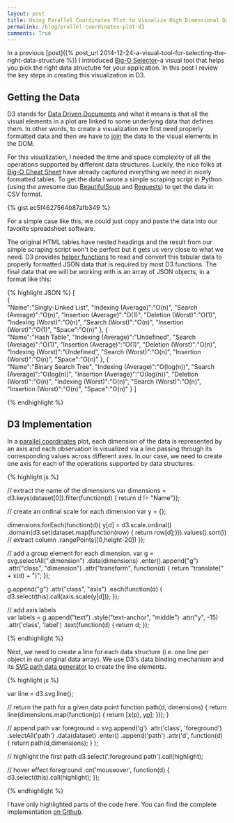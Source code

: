 ```yaml
---
layout: post
title: Using Parallel Coordinates Plot to Visualize High Dimensional Data in D3
permalink: /blog/prallel-coordinates-plot-d3
comments: True
---
```

In a previous [post]({% post_url 2014-12-24-a-visual-tool-for-selecting-the-right-data-structure %}) I introduced [Big-O Selector](/bigoselector/)–a visual tool that helps you pick the right data structutre for your application. In this post I review the key steps in creating this visualization in D3.

## Getting the Data

D3 stands for [Data Driven Documents](http://d3js.org/) and what it means is that all the visual elements in a plot are linked to some underlying data that defines them. In other words, to create a visualization we first need properly formatted data and then we have to [join](http://bost.ocks.org/mike/join/) the data to the visual elements in the DOM.

For this visualization, I needed the time and space complexity of all the operations supported by different data structures. Luckily, the nice folks at [Big-O Cheat Sheet](http://bigocheatsheet.com/) have already captured everything we need in nicely formatted tables. To get the data I wrote a simple scraping script in Python (using the awesome duo [BeautifulSoup](http://www.crummy.com/software/BeautifulSoup/) and [Requests](http://docs.python-requests.org/en/latest/)) to get the data in CSV format. 

{% gist ec5f4627564b87afb349 %}

<aside>For a simple case like this, we could just copy and paste the data into our favorite spreadsheet software.</aside>

The original HTML tables have nested headings and the result from our simple scraping script won't be perfect but it gets us very close to what we need. D3 provides [helper functions](https://github.com/mbostock/d3/wiki/CSV) to read and convert this tabular data to properly formatted JSON data that is required by most D3 functions. The final data that we will be working with is an array of JSON objects, in a format like this:

{% highlight JSON %}
[  
   {  
      "Name":"Singly-Linked List",
      "Indexing (Average)":"O(n)",
      "Search (Average)":"O(n)",
      "Insertion (Average)":"O(1)",
      "Deletion (Worst)":"O(1)",
      "Indexing (Worst)":"O(n)",
      "Search (Worst)":"O(n)",
      "Insertion (Worst)":"O(1)",
      "Space":"O(n)"
   },
   {  
      "Name":"Hash Table",
      "Indexing (Average)":"Undefined",
      "Search (Average)":"O(1)",
      "Insertion (Average)":"O(1)",
      "Deletion (Worst)":"O(n)",
      "Indexing (Worst)":"Undefined",
      "Search (Worst)":"O(n)",
      "Insertion (Worst)":"O(n)",
      "Space":"O(n)"
   },
   {  
      "Name":"Binary Search Tree",
      "Indexing (Average)":"O(log(n))",
      "Search (Average)":"O(log(n))",
      "Insertion (Average)":"O(log(n))",
      "Deletion (Worst)":"O(n)",
      "Indexing (Worst)":"O(n)",
      "Search (Worst)":"O(n)",
      "Insertion (Worst)":"O(n)",
      "Space":"O(n)"
   }
]

{% endhighlight %}

## D3 Implementation

In a [parallel coordinates](http://en.wikipedia.org/wiki/Parallel_coordinates) plot, each dimension of the data is represented by an axis and each observation is visualized via a line passing through its corresponding values across different axes. In our case, we need to create one axis for each of the operations supported by data structures.

{% highlight js %}

// extract the name of the dimensions
var dimensions = d3.keys(dataset[0]).filter(function(d) {
    return d != "Name"});

// create an ordinal scale for each dimension
var y = {};

dimensions.forEach(function(d){ 
y[d] = d3.scale.ordinal()
    .domain(d3.set(dataset.map(function(row) { return row[d];})).values().sort()) // extract column
    .rangePoints([0,height-20])
});

// add a group element for each dimension.
var g = svg.selectAll(".dimension")
         .data(dimensions)
       .enter().append("g")
         .attr("class", "dimension")
         .attr("transform", function(d) { return "translate(" + x(d) + ")"; });

g.append("g")
   .attr("class", "axis")
   .each(function(d) { d3.select(this).call(axis.scale(y[d])); });

// add axis labels   
var labels = g.append("text")
   .style("text-anchor", "middle")
   .attr("y", -15)
   .attr('class', 'label')
   .text(function(d) { return d; });

{% endhighlight %}

Next, we need to create a line for each data structure (i.e. one line per object in our original data array). We use D3's data binding mechanism and its [SVG path data generator](https://github.com/mbostock/d3/wiki/SVG-Shapes#path-data-generators) to create the line elements.

{% highlight js %}

var line = d3.svg.line();


// return the path for a given data point
function path(d, dimensions) {
  return line(dimensions.map(function(p) { return [x(p), y[p](d[p])]; }));
}

// append path
var foreground = svg.append('g')
      .attr('class', 'foreground')
      .selectAll('path')
      .data(dataset)
      .enter()
      .append('path')
      .attr('d', function(d) { return path(d,dimensions); } );

// highlight the first path
d3.select('.foreground path').call(highlight);

// hover effect
foreground
.on('mouseover', function(d) { 
  d3.select(this).call(highlight);
});

{% endhighlight %}

I have only highlighted parts of the code here. You can find the complete implementation [on Github]({{site.github}}/bigoselector).
